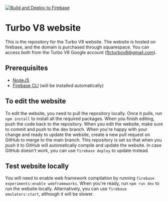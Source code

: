 [![Build and Deploy to Firebase](https://github.com/Turbo-V8-14259/Website/actions/workflows/firebase-hosting-merge.yml/badge.svg)](https://github.com/Turbo-V8-14259/Website/actions/workflows/firebase-hosting-merge.yml)
# Turbo V8 website
This is the repository for the Turbo V8 website. The website is hosted on firebase, and the domain is purchased through squarespace. You can access both from the Turbo V8 Google account (ftcturbov8@gmail.com).

## Prerequisites


* [NodeJS](https://nodejs.org/en/learn/getting-started/how-to-install-nodejs)
* [Firebase CLI](https://firebase.google.com/docs/cli) (will be installed automatically)

## To edit the website

To edit the website, you need to pull the repository locally. Once it pulls, run `npm install` to install all the required packages. When you finish editing, push the code back to the repository. When you edit the website, make sure to commit and push to the dev branch. When you're happy with your change and ready to update the website, create a new pull request on GitHub to merge to the main branch. This repository is set so that when you push it to GitHub will automatically compile and update the website. In case GitHub doesn't work, you can use `firebase deploy` to update instead.

## Test website locally

You will need to enable web framework compilation by running `firebase experiments:enable webframeworks`. When you're ready, run `npm run dev` to run the website locally. Alternatively, you can use `firebase emulators:start`, although it will be slower.